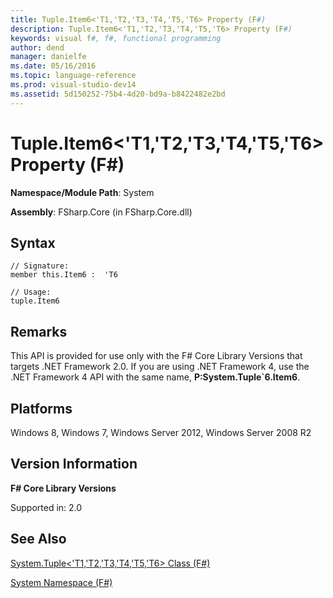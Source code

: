 ```yaml
---
title: Tuple.Item6<'T1,'T2,'T3,'T4,'T5,'T6> Property (F#)
description: Tuple.Item6<'T1,'T2,'T3,'T4,'T5,'T6> Property (F#)
keywords: visual f#, f#, functional programming
author: dend
manager: danielfe
ms.date: 05/16/2016
ms.topic: language-reference
ms.prod: visual-studio-dev14
ms.assetid: 5d150252-75b4-4d20-bd9a-b8422482e2bd 
---
```


# Tuple.Item6<'T1,'T2,'T3,'T4,'T5,'T6> Property (F#)

**Namespace/Module Path**: System

**Assembly**: FSharp.Core (in FSharp.Core.dll)


## Syntax

```
// Signature:
member this.Item6 :  'T6

// Usage:
tuple.Item6
```

## Remarks
This API is provided for use only with the F# Core Library Versions that targets .NET Framework 2.0. If you are using .NET Framework 4, use the .NET Framework 4 API with the same name, **P:System.Tuple&#96;6.Item6**.


## Platforms
Windows 8, Windows 7, Windows Server 2012, Windows Server 2008 R2


## Version Information
**F# Core Library Versions**

Supported in: 2.0




## See Also
[System.Tuple&#60;'T1,'T2,'T3,'T4,'T5,'T6&#62; Class &#40;F&#35;&#41;](System.Tuple%5B%27T1%2C%27T2%2C%27T3%2C%27T4%2C%27T5%2C%27T6%5D-Class-%5BFSharp%5D.md)

[System Namespace &#40;F&#35;&#41;](System-Namespace-%5BFSharp%5D.md)


